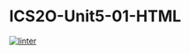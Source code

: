 # ICS2O-Unit5-01-HTML
[![linter](https://github.com/Hashir14/ICS2O-Unit5-01-HTML/workflows/linter/badge.svg)](https://github.com/marketplace/actions/super-linter)
